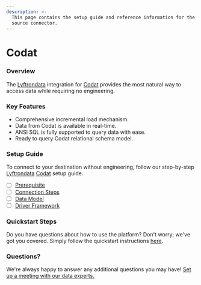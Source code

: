 ```yaml
---
description: >-
  This page contains the setup guide and reference information for the Codat
  source connector.
---
```


# Codat

### Overview

The [Lyftrondata](https://www.lyftrondata.com/) integration for [Codat](https://www.lyftrondata.com/integration/finance-analytics/codat/) provides the most natural way to access data while requiring no engineering.

### Key Features

* Comprehensive incremental load mechanism.
* Data from Codat is available in real-time.
* ANSI SQL is fully supported to query data with ease.
* Ready to query Codat relational schema model.

### Setup Guide

To connect to your destination without engineering, follow our step-by-step [Lyftrondata](https://www.lyftrondata.com/) [Codat](https://www.lyftrondata.com/integration/finance-analytics/codat/) setup guide.

* [ ] [Prerequisite](prerequisite.md)
* [ ] [Connection Steps](connection-steps.md)
* [ ] [Data Model](data-model/erd.md)
* [ ] [Driver Framework](driver-framework/)

### Quickstart Steps

Do you have questions about how to use the platform? Don't worry; we've got you covered. Simply follow the quickstart instructions [here](../../).

### Questions? <a href="#questions" id="questions"></a>

We're always happy to answer any additional questions you may have! [Set up a meeting with our data experts.](https://www.lyftrondata.com/book-a-meeting/)
